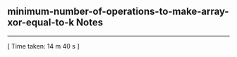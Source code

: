 <h2>minimum-number-of-operations-to-make-array-xor-equal-to-k Notes</h2><hr>[ Time taken: 14 m 40 s ]